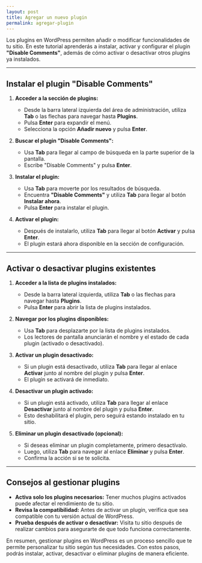 ```yaml
---
layout: post
title: Agregar un nuevo plugin
permalink: agregar-plugin
---
```


Los plugins en WordPress permiten añadir o modificar funcionalidades de tu sitio. En este tutorial aprenderás a instalar, activar y configurar el plugin **"Disable Comments"**, además de cómo activar o desactivar otros plugins ya instalados.

---

## Instalar el plugin "Disable Comments"

1. **Acceder a la sección de plugins:**  
   - Desde la barra lateral izquierda del área de administración, utiliza **Tab** o las flechas para navegar hasta **Plugins**.  
   - Pulsa **Enter** para expandir el menú.  
   - Selecciona la opción **Añadir nuevo** y pulsa **Enter**.

2. **Buscar el plugin "Disable Comments":**  
   - Usa **Tab** para llegar al campo de búsqueda en la parte superior de la pantalla.  
   - Escribe "Disable Comments" y pulsa **Enter**.  

3. **Instalar el plugin:**  
   - Usa **Tab** para moverte por los resultados de búsqueda.  
   - Encuentra **"Disable Comments"** y utiliza **Tab** para llegar al botón **Instalar ahora**.  
   - Pulsa **Enter** para instalar el plugin.

4. **Activar el plugin:**  
   - Después de instalarlo, utiliza **Tab** para llegar al botón **Activar** y pulsa **Enter**.  
   - El plugin estará ahora disponible en la sección de configuración.

---

## Activar o desactivar plugins existentes

1. **Acceder a la lista de plugins instalados:**  
   - Desde la barra lateral izquierda, utiliza **Tab** o las flechas para navegar hasta **Plugins**.  
   - Pulsa **Enter** para abrir la lista de plugins instalados.

2. **Navegar por los plugins disponibles:**  
   - Usa **Tab** para desplazarte por la lista de plugins instalados.  
   - Los lectores de pantalla anunciarán el nombre y el estado de cada plugin (activado o desactivado).

3. **Activar un plugin desactivado:**  
   - Si un plugin está desactivado, utiliza **Tab** para llegar al enlace **Activar** junto al nombre del plugin y pulsa **Enter**.  
   - El plugin se activará de inmediato.

4. **Desactivar un plugin activado:**  
   - Si un plugin está activado, utiliza **Tab** para llegar al enlace **Desactivar** junto al nombre del plugin y pulsa **Enter**.  
   - Esto deshabilitará el plugin, pero seguirá estando instalado en tu sitio.

5. **Eliminar un plugin desactivado (opcional):**  
   - Si deseas eliminar un plugin completamente, primero desactívalo.  
   - Luego, utiliza **Tab** para navegar al enlace **Eliminar** y pulsa **Enter**.  
   - Confirma la acción si se te solicita.

---

## Consejos al gestionar plugins

- **Activa solo los plugins necesarios:** Tener muchos plugins activados puede afectar el rendimiento de tu sitio.  
- **Revisa la compatibilidad:** Antes de activar un plugin, verifica que sea compatible con tu versión actual de WordPress.  
- **Prueba después de activar o desactivar:** Visita tu sitio después de realizar cambios para asegurarte de que todo funciona correctamente.

En resumen, gestionar plugins en WordPress es un proceso sencillo que te permite personalizar tu sitio según tus necesidades. Con estos pasos, podrás instalar, activar, desactivar o eliminar plugins de manera eficiente.

